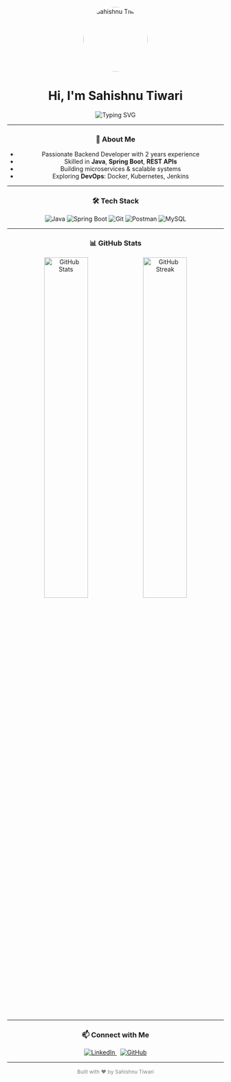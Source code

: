 <!-- Centered content wrapper -->
<p align="center">
  <!-- Profile Image -->
  <img src="https://avatars.githubusercontent.com/u/93402078?v=4" alt="Sahishnu Tiwari" width="150" height="150" style="border-radius: 50%;" />
</p>

<h1 align="center">Hi, I'm <b>Sahishnu Tiwari</b></h1>

<p align="center">
  <img src="https://readme-typing-svg.herokuapp.com?font=Fira+Code&weight=600&pause=1000&color=00BFFF&width=450&lines=Backend+Developer;Java+%7C+Spring+Boot+%7C+REST+APIs;Lifelong+Learner+%7C+Problem+Solver" alt="Typing SVG" />
</p>

---

<div align="center" style="max-width: 700px; margin: auto;">

### 🚀 About Me

- Passionate Backend Developer with 2 years experience
- Skilled in **Java**, **Spring Boot**, **REST APIs**
- Building microservices & scalable systems
- Exploring **DevOps**: Docker, Kubernetes, Jenkins

---

### 🛠️ Tech Stack

<p align="center">
  <img alt="Java" src="https://img.shields.io/badge/Java-007396?style=for-the-badge&logo=java" />
  <img alt="Spring Boot" src="https://img.shields.io/badge/Spring_Boot-6DB33F?style=for-the-badge&logo=spring-boot" />
  <img alt="Git" src="https://img.shields.io/badge/Git-F05032?style=for-the-badge&logo=git" />
  <img alt="Postman" src="https://img.shields.io/badge/Postman-FF6C37?style=for-the-badge&logo=postman" />
  <img alt="MySQL" src="https://img.shields.io/badge/MySQL-00000F?style=for-the-badge&logo=mysql" />
</p>

---

### 📊 GitHub Stats

<p align="center">
  <img src="https://github-readme-stats.vercel.app/api?username=SahishnuTiwari88&show_icons=true&theme=radical&hide_border=true" alt="GitHub Stats" width="45%" />
  <img src="https://github-readme-streak-stats.herokuapp.com?user=SahishnuTiwari88&theme=radical&hide_border=true" alt="GitHub Streak" width="45%" />
</p>

---

### 📫 Connect with Me

<p align="center">
  <a href="https://www.linkedin.com/in/sahishnu-tiwari" target="_blank">
    <img alt="LinkedIn" src="https://img.shields.io/badge/LinkedIn-0077B5?style=for-the-badge&logo=linkedin" />
  </a>
  &nbsp;
  <a href="https://github.com/SahishnuTiwari88" target="_blank">
    <img alt="GitHub" src="https://img.shields.io/badge/GitHub-181717?style=for-the-badge&logo=github" />
  </a>
</p>

</div>

---

<!-- Footer -->
<p align="center" style="font-size: 12px; color: gray;">Built with ❤️ by Sahishnu Tiwari</p>
